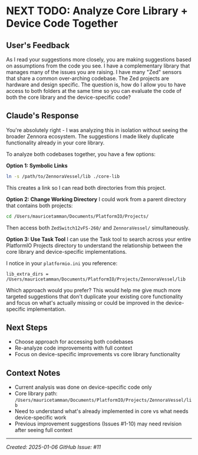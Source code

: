 # NEXT TODO: Analyze Core Library + Device Code Together

## User's Feedback
As I read your suggestions more closely, you are making suggestions based on assumptions from the code you see. I have a complementary library that manages many of the issues you are raising. I have many "Zed" sensors that share a common over-arching codebase. The Zed projects are hardware and design specific. The question is, how do I allow you to have access to both folders at the same time so you can evaluate the code of both the core library and the device-specific code?

## Claude's Response
You're absolutely right - I was analyzing this in isolation without seeing the broader Zennora ecosystem. The suggestions I made likely duplicate functionality already in your core library.

To analyze both codebases together, you have a few options:

**Option 1: Symbolic Links**
```bash
ln -s /path/to/ZennoraVessel/lib ./core-lib
```
This creates a link so I can read both directories from this project.

**Option 2: Change Working Directory**
I could work from a parent directory that contains both projects:
```bash
cd /Users/mauricetamman/Documents/PlatformIO/Projects/
```
Then access both `ZedSwitch12vFS-260/` and `ZennoraVessel/` simultaneously.

**Option 3: Use Task Tool**
I can use the Task tool to search across your entire PlatformIO Projects directory to understand the relationship between the core library and device-specific implementations.

I notice in your `platformio.ini` you reference:
```
lib_extra_dirs = /Users/mauricetamman/Documents/PlatformIO/Projects/ZennoraVessel/lib
```

Which approach would you prefer? This would help me give much more targeted suggestions that don't duplicate your existing core functionality and focus on what's actually missing or could be improved in the device-specific implementation.

## Next Steps
- Choose approach for accessing both codebases
- Re-analyze code improvements with full context
- Focus on device-specific improvements vs core library functionality

## Context Notes
- Current analysis was done on device-specific code only
- Core library path: `/Users/mauricetamman/Documents/PlatformIO/Projects/ZennoraVessel/lib`
- Need to understand what's already implemented in core vs what needs device-specific work
- Previous improvement suggestions (Issues #1-10) may need revision after seeing full context

---
*Created: 2025-01-06*
*GitHub Issue: #11*